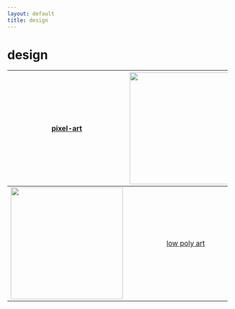 ```yaml
---
layout: default
title: design
---
```


# design

| [pixel-art](design/pixel-art/index.md) | [<img src="https://selber-ausmalen.de/designs/pixel-art/16x16.svg" height="256">](design/pixel-art/index.md) |
|:--:|:--:|
| [<img src="https://selber-ausmalen.de/designs/low-poly-art/hummingbird_v1.svg" height="256">](design/low-poly-art/index.md) | [low poly art](design/low-poly-art/index.md) |
